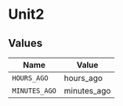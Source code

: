 # Unit2


## Values

| Name          | Value         |
| ------------- | ------------- |
| `HOURS_AGO`   | hours_ago     |
| `MINUTES_AGO` | minutes_ago   |